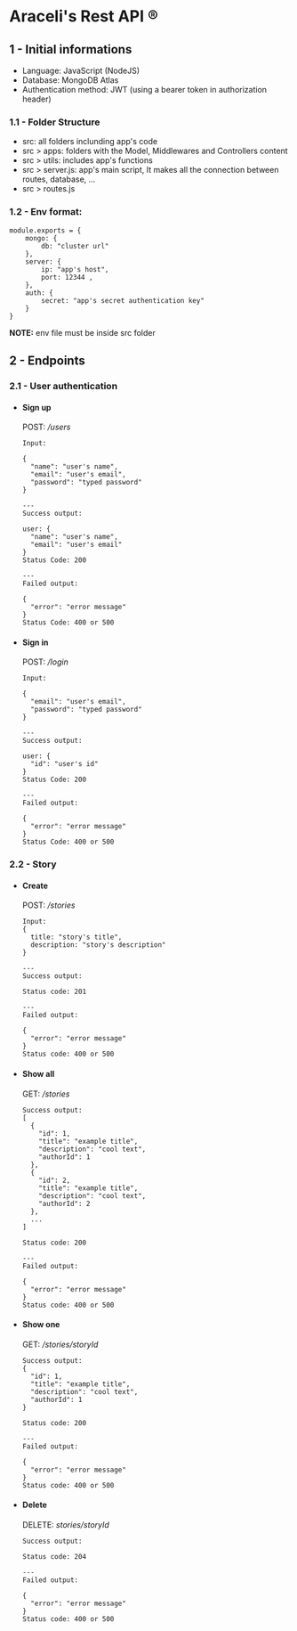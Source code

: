 # Araceli's Rest API ®

## 1 - Initial informations 
- Language: JavaScript (NodeJS)
- Database: MongoDB Atlas
- Authentication method: JWT (using a bearer token in authorization header)

### 1.1 - Folder Structure
- src: all folders inclunding app's code
- src > apps: folders with the Model, Middlewares and Controllers content 
- src > utils: includes app's functions
- src > server.js: app's main script, It makes all the connection between routes, database, ...
- src > routes.js

### 1.2 - Env format:
```
module.exports = {
    mongo: {
        db: "cluster url"
    },
    server: {
        ip: "app's host",
        port: 12344 ,
    },
    auth: {
        secret: "app's secret authentication key"
    }
}
```
**NOTE:** env file must be inside src folder

## 2 - Endpoints

### 2.1 - User authentication
- #### Sign up
  POST: _/users_
    ```
    Input:

    {
      "name": "user's name",
      "email": "user's email",
      "password": "typed password"
    }

    ---
    Success output:

    user: {
      "name": "user's name",
      "email": "user's email"
    }
    Status Code: 200

    ---
    Failed output:

    {
      "error": "error message"
    }
    Status Code: 400 or 500

    ```
- #### Sign in
  POST: _/login_
    ```
    Input:

    {
      "email": "user's email",
      "password": "typed password"
    }

    ---
    Success output:

    user: {
      "id": "user's id"
    }
    Status Code: 200

    ---
    Failed output:

    {
      "error": "error message"
    }
    Status Code: 400 or 500

    ```
### 2.2 - Story
  - #### Create
    POST: _/stories_
    ```
    Input: 
    {
      title: "story's title",
      description: "story's description"
    }
    
    ---
    Success output:
    
    Status code: 201
    
    ---
    Failed output:
    
    {
      "error": "error message"
    }
    Status code: 400 or 500
    
    ```
  - #### Show all
    GET: _/stories_
    ```
    Success output:
    [
      {
        "id": 1,
        "title": "example title",
        "description": "cool text",
        "authorId": 1
      },
      {
        "id": 2,
        "title": "example title",
        "description": "cool text",
        "authorId": 2
      },
      ...
    ]
    
    Status code: 200
    
    ---
    Failed output:
    
    {
      "error": "error message"
    }
    Status code: 400 or 500
    
    ```
  - #### Show one
    GET: _/stories/storyId_
    ```
    Success output:
    {
      "id": 1,
      "title": "example title",
      "description": "cool text",
      "authorId": 1
    }
    
    Status code: 200
    
    ---
    Failed output:
    
    {
      "error": "error message"
    }
    Status code: 400 or 500
    
    ```
  - #### Delete
    DELETE: _stories/storyId_
    ```
    Success output:
   
    Status code: 204
    
    ---
    Failed output:
    
    {
      "error": "error message"
    }
    Status code: 400 or 500
    
    ```
